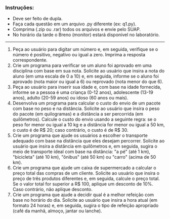 ### Instruções:

- Deve ser feito de dupla.
- Faça cada questão em um arquivo .py diferente (ex: q1.py).
- Comprima (.zip ou .rar) todos os arquivos e envie pelo SUAP.
- No horário da tarde o Breno (monitor) estará disponível no laboratório.

---

1. Peça ao usuário para digitar um número e, em seguida, verifique se o número é positivo, negativo ou igual a zero. Imprima a resposta correspondente.
2. Crie um programa para verificar se um aluno foi aprovado em uma disciplina com base em sua nota. Solicite ao usuário que insira a nota do aluno (em uma escala de 0 a 10) e, em seguida, informe se o aluno foi aprovado (nota maior ou igual a 6) ou reprovado (nota menor do que 6).
3. Peça ao usuário para inserir sua idade e, com base na idade fornecida, informe se a pessoa é uma criança (0-12 anos), adolescente (13-19 anos), adulto (20-59 anos) ou idoso (60 anos ou mais).
4. Desenvolva um programa para calcular o custo do envio de um pacote com base no peso e na distância. Solicite ao usuário que insira o peso do pacote (em quilogramas) e a distância a ser percorrida (em quilômetros). Calcule o custo do envio usando a seguinte regra: se o peso for menor ou igual a 10 kg e a distância for menor ou igual a 50 km, o custo é de R$ 20; caso contrário, o custo é de R$ 30.
5. Crie um programa que ajude os usuários a escolher o transporte adequado com base na distância que eles desejam percorrer. Solicite ao usuário que insira a distância em quilômetros e, em seguida, sugira o meio de transporte ideal com base na distância: "a pé" (até 1 km), "bicicleta" (até 10 km), "ônibus" (até 50 km) ou "carro" (acima de 50 km).
6. Crie um programa que ajude um caixa de supermercado a calcular o preço total das compras de um cliente. Solicite ao usuário que insira o preço de três produtos diferentes e, em seguida, calcule o preço total. Se o valor total for superior a R$ 100, aplique um desconto de 10%. Caso contrário, não aplique desconto.
7. Crie um programa que ajude a decidir qual é a melhor refeição com base no horário do dia. Solicite ao usuário que insira a hora atual (em formato 24 horas) e, em seguida, sugira o tipo de refeição apropriado (café da manhã, almoço, jantar ou lanche).